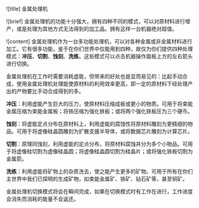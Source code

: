![title]
金属处理机

![brief]
金属处理机的功能十分强大，拥有四种不同的模式，可以对原材料进行增产，或是处理为其他方式无法得到的加工品。拥有这样一台机器绝对超值。

![content]
金属处理机作为一台多功能处理机，可以对各种金属或非金属材料进行加工。它有很多功能，鉴于在你们世界中仅能用到四种，故仅为你们提供四种处理模式：__冲压__、__切割__、__蚀刻__、__洗练__。这些模式可以点击机器操作面板上方的左右箭头进行切换。

金属处理机在工作时需要消耗虚能，但带来的好处也是显而易见的：比起手动合成，使用金属处理机处理能使原材料的利用效率更高，即一定的原材料下经处理产出的产物要比手动合成得到的多。

__冲压__：利用虚能产生巨大的压力，使原材料压缩成板或更小的物质。可用于将束能金属压缩为束能金属板；将铁压缩为强化铁板；或将两个强化铁板压为三个硬币。

__蚀刻__：将虚能定点分布在原材料上，利用虚能的腐蚀性将原材料雕刻为更精细的物品。可用于将虚像硅晶圆雕刻为扩散支援半导体，或将数据芯片雕刻为计算芯片。

__切割__：原理同蚀刻，利用虚能的定点分布，将原材料腐蚀并分为多个小物品。可用于将虚像硅切割为虚像硅晶圆；将虚像硅晶圆切割为硅晶片；或将强化铁板切割为金属箭。

__洗练__：利用虚能将矿物上的杂质洗去，使之能产生更多的矿物。可用于所有在你们主世界中我们已探明的生成矿物，如束能金属矿、铁矿、钻石矿等，甚至铜矿。

金属处理机切换模式将会在瞬间完成，如果在切换模式时有工作在进行，工作进度会消失而消耗的能量不会返还。
